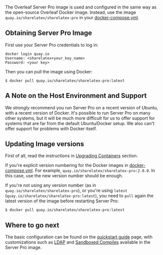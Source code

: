 The Overleaf Server Pro image is used and configured in the same way as the open-source Overleaf Docker image. Instead, use the image `quay.io/sharelatex/sharelatex-pro` in your [docker-compose.yml](https://github.com/sharelatex/sharelatex/blob/master/docker-compose.yml).


## Obtaining Server Pro Image

First use your Server Pro credentials to log in:

```
docker login quay.io
Username: <sharelatex+your_key_name>
Password: <your key>
```

Then you can pull the image using Docker:

```
$ docker pull quay.io/sharelatex/sharelatex-pro:latest
```

## A Note on the Host Environment and Support

We _strongly_ recommend you run Server Pro on a recent version of Ubuntu, with a recent version of Docker. It's possible to run Server Pro on many other systems, but it will be much more difficult for us to offer support for systems that are far from the default Ubuntu/Docker setup. We also can't offer support for problems with Docker itself.


## Updating Image versions

First of all, read the instructions in [Upgrading Containers](https://github.com/overleaf/overleaf/wiki/Upgrading-Containers) section.

If you're explicit version numbering for the Docker images in [docker-compose.yml](https://github.com/sharelatex/sharelatex/blob/master/docker-compose.yml). For example, `quay.io/sharelatex/sharelatex-pro:2.0.0`. In this case, use the new version number should be enough.

If you're not using any version number (as in `quay.io/sharelatex/sharelatex-pro`), or you're using `latest` (`quay.io/sharelatex/sharelatex-pro:latest`), you need to `pull` again the latest version of the image before restarting Server Pro:

```
$ docker pull quay.io/sharelatex/sharelatex-pro:latest
```

## Where to go next

The basic configuration can be found on the [quickstart guide](https://github.com/sharelatex/sharelatex/wiki/Quick-Start-Guide) page, with customizations such as [LDAP](https://github.com/sharelatex/sharelatex/wiki/Server-Pro:-LDAP-Config) and [Sandboxed Compiles](https://github.com/sharelatex/sharelatex/wiki/Server-Pro:-sandboxed-compiles) available in the Server Pro image.